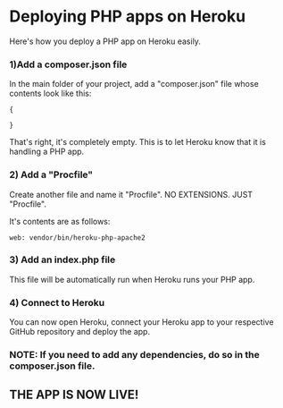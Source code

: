 # Deploying PHP apps on Heroku
Here's how you deploy a PHP app on Heroku easily. 



### 1)Add a composer.json file
In the main folder of your project, add a "composer.json" file whose contents look like this:

    {

    }

That's right, it's completely empty. This is to let Heroku know that it is handling a PHP app. 

### 2) Add a "Procfile"

Create another file and name it "Procfile". NO EXTENSIONS. JUST "Procfile". 

It's contents are as follows:

    web: vendor/bin/heroku-php-apache2

### 3) Add an index.php file

This file will be automatically run when Heroku runs your PHP app. 

### 4) Connect to Heroku

You can now open Heroku, connect your Heroku app to your respective GitHub repository and deploy the app. 

### NOTE: If you need to add any dependencies, do so in the composer.json file. 

## THE APP IS NOW LIVE!

